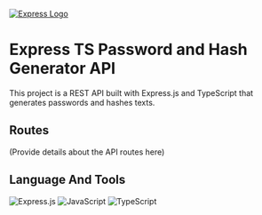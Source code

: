 <a href="https://expressjs.com/" rel="nofollow"><img src="https://camo.githubusercontent.com/86f61f7d4367c71a580e11af0bcd4f333d1b967225a679a12998657db1307dd3/68747470733a2f2f692e636c6f756475702e636f6d2f7a6659366c4c376546612d3330303078333030302e706e67" alt="Express Logo" data-canonical-src="https://i.cloudup.com/zfY6lL7eFa-3000x3000.png" style="max-width: 100%;"></a>

# Express TS Password and Hash Generator API

This project is a REST API built with Express.js and TypeScript that generates passwords and hashes texts.

## Routes

(Provide details about the API routes here)

## Language And Tools

![Express.js](https://img.shields.io/badge/-Express.js-000000?style=flat&logo=express&logoColor=white)
![JavaScript](https://img.shields.io/badge/-JavaScript-F7DF1E?style=flat&logo=javascript&logoColor=black)
![TypeScript](https://img.shields.io/badge/-TypeScript-3178C6?style=flat&logo=typescript&logoColor=white)
